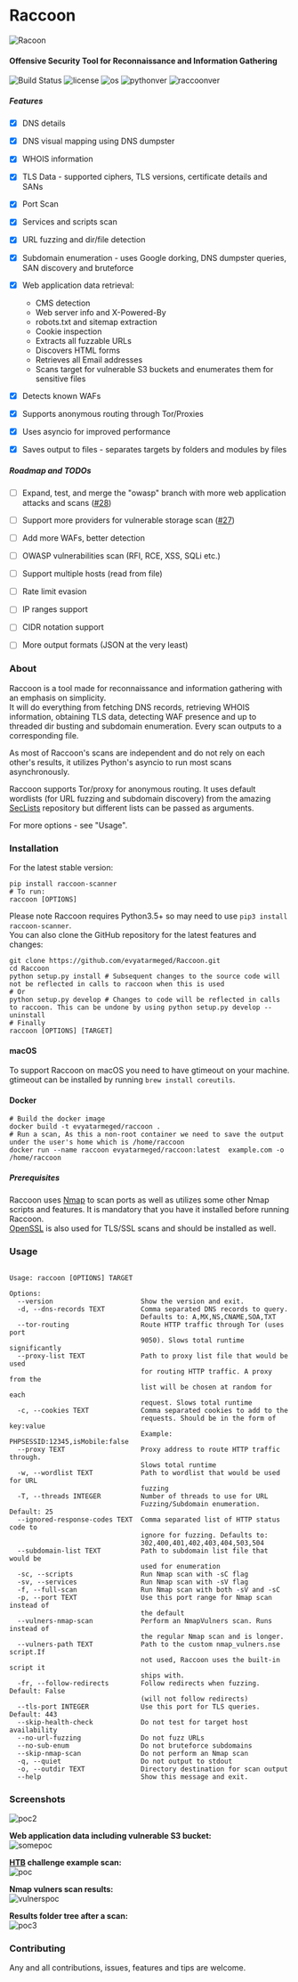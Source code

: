 #  Raccoon
![Racoon](https://image.ibb.co/dkAq4J/raccoon.png)

#### Offensive Security Tool for Reconnaissance and Information Gathering
![Build Status](https://travis-ci.org/evyatarmeged/Raccoon.svg?branch=master)
![license](https://img.shields.io/github/license/mashape/apistatus.svg)
![os](https://img.shields.io/badge/OS-Linux,%20macOS-yellow.svg)
![pythonver](https://img.shields.io/badge/python-3.5%2B-blue.svg)
![raccoonver](https://img.shields.io/badge/version-0.8.5-lightgrey.svg)

##### Features
- [x] DNS details
- [x] DNS visual mapping using DNS dumpster
- [x] WHOIS information
- [x] TLS Data - supported ciphers, TLS versions,
certificate details and SANs
- [x] Port Scan
- [x] Services and scripts scan
- [x] URL fuzzing and dir/file detection
- [x] Subdomain enumeration - uses Google dorking, DNS dumpster queries,
 SAN discovery and bruteforce
- [x] Web application data retrieval:<br>
  - CMS detection
  - Web server info and X-Powered-By
  - robots.txt and sitemap extraction
  - Cookie inspection
  - Extracts all fuzzable URLs
  - Discovers HTML forms
  - Retrieves all Email addresses
  - Scans target for vulnerable S3 buckets and enumerates them
  for sensitive files
- [x] Detects known WAFs
- [x] Supports anonymous routing through Tor/Proxies
- [x] Uses asyncio for improved performance
- [x] Saves output to files - separates targets by folders
and modules by files


##### Roadmap and TODOs
- [ ] Expand, test, and merge the "owasp" branch with more web application attacks and scans ([#28](https://github.com/evyatarmeged/Raccoon/issues/28))
- [ ] Support more providers for vulnerable storage scan ([#27](https://github.com/evyatarmeged/Raccoon/issues/27))
- [ ] Add more WAFs, better detection
- [ ] OWASP vulnerabilities scan (RFI, RCE, XSS, SQLi etc.)
- [ ] Support multiple hosts (read from file)
- [ ] Rate limit evasion
- [ ] IP ranges support
- [ ] CIDR notation support
- [ ] More output formats (JSON at the very least)


### About
Raccoon is a tool made for reconnaissance and information gathering with an emphasis on simplicity.<br> It will do everything from
fetching DNS records, retrieving WHOIS information, obtaining TLS data, detecting WAF presence and up to threaded dir busting and
subdomain enumeration. Every scan outputs to a corresponding file.<br>

As most of Raccoon's scans are independent and do not rely on each other's results,
it utilizes Python's asyncio to run most scans asynchronously.<br>

Raccoon supports Tor/proxy for anonymous routing. It uses default wordlists (for URL fuzzing and subdomain discovery)
from the amazing [SecLists](https://github.com/danielmiessler/SecLists) repository but different lists can be passed as arguments.<br>

For more options - see "Usage".

### Installation
For the latest stable version:<br>
```
pip install raccoon-scanner
# To run:
raccoon [OPTIONS]
```
Please note Raccoon requires Python3.5+ so may need to use `pip3 install raccoon-scanner`.<br>
You can also clone the GitHub repository for the latest features and changes:<br>
```
git clone https://github.com/evyatarmeged/Raccoon.git
cd Raccoon
python setup.py install # Subsequent changes to the source code will not be reflected in calls to raccoon when this is used
# Or
python setup.py develop # Changes to code will be reflected in calls to raccoon. This can be undone by using python setup.py develop --uninstall
# Finally
raccoon [OPTIONS] [TARGET]
```
#### macOS
To support Raccoon on macOS you need to have gtimeout on your machine.<br>
gtimeout can be installed by running `brew install coreutils`.
#### Docker<br>
```
# Build the docker image
docker build -t evyatarmeged/raccoon .
# Run a scan, As this a non-root container we need to save the output under the user's home which is /home/raccoon
docker run --name raccoon evyatarmeged/raccoon:latest  example.com -o /home/raccoon
```

##### Prerequisites
Raccoon uses [Nmap](https://github.com/nmap/nmap) to scan ports as well as utilizes some other Nmap scripts
and features. It is mandatory that you have it installed before running Raccoon.<br>
[OpenSSL](https://github.com/openssl/openssl) is also used for TLS/SSL scans and should be installed as well.

### Usage
```

Usage: raccoon [OPTIONS] TARGET

Options:
  --version                      Show the version and exit.
  -d, --dns-records TEXT         Comma separated DNS records to query.
                                 Defaults to: A,MX,NS,CNAME,SOA,TXT
  --tor-routing                  Route HTTP traffic through Tor (uses port
                                 9050). Slows total runtime significantly
  --proxy-list TEXT              Path to proxy list file that would be used
                                 for routing HTTP traffic. A proxy from the
                                 list will be chosen at random for each
                                 request. Slows total runtime
  -c, --cookies TEXT             Comma separated cookies to add to the
                                 requests. Should be in the form of key:value
                                 Example: PHPSESSID:12345,isMobile:false
  --proxy TEXT                   Proxy address to route HTTP traffic through.
                                 Slows total runtime
  -w, --wordlist TEXT            Path to wordlist that would be used for URL
                                 fuzzing
  -T, --threads INTEGER          Number of threads to use for URL
                                 Fuzzing/Subdomain enumeration. Default: 25
  --ignored-response-codes TEXT  Comma separated list of HTTP status code to
                                 ignore for fuzzing. Defaults to:
                                 302,400,401,402,403,404,503,504
  --subdomain-list TEXT          Path to subdomain list file that would be
                                 used for enumeration
  -sc, --scripts                 Run Nmap scan with -sC flag
  -sv, --services                Run Nmap scan with -sV flag
  -f, --full-scan                Run Nmap scan with both -sV and -sC
  -p, --port TEXT                Use this port range for Nmap scan instead of
                                 the default
  --vulners-nmap-scan            Perform an NmapVulners scan. Runs instead of
                                 the regular Nmap scan and is longer.
  --vulners-path TEXT            Path to the custom nmap_vulners.nse script.If
                                 not used, Raccoon uses the built-in script it
                                 ships with.
  -fr, --follow-redirects        Follow redirects when fuzzing. Default: False
                                 (will not follow redirects)
  --tls-port INTEGER             Use this port for TLS queries. Default: 443
  --skip-health-check            Do not test for target host availability
  --no-url-fuzzing               Do not fuzz URLs
  --no-sub-enum                  Do not bruteforce subdomains
  --skip-nmap-scan               Do not perform an Nmap scan
  -q, --quiet                    Do not output to stdout
  -o, --outdir TEXT              Directory destination for scan output
  --help                         Show this message and exit.
```

### Screenshots
![poc2](https://image.ibb.co/iyLreJ/aaaaaaaaaaaaa.png)<br>

**Web application data including vulnerable S3 bucket:**<br>
![somepoc](https://image.ibb.co/m6b3Jz/s3.png)

**[HTB](https://www.hackthebox.eu/) challenge example scan:**<br>
![poc](https://image.ibb.co/bGKTRy/bbbbbbb.png)<br>

**Nmap vulners scan results:**<br>
![vulnerspoc](https://image.ibb.co/iaOMyU/nmap_vulners_poc.png)<br>

**Results folder tree after a scan:**<br>
![poc3](https://image.ibb.co/iyaCJd/poc3.png)

### Contributing
Any and all contributions, issues, features and tips are welcome.
